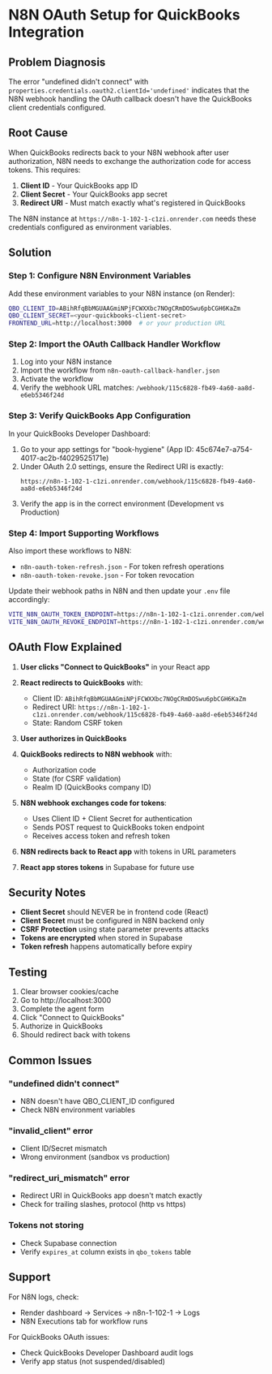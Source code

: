 # N8N OAuth Setup for QuickBooks Integration

## Problem Diagnosis

The error "undefined didn't connect" with `properties.credentials.oauth2.clientId='undefined'` indicates that the N8N webhook handling the OAuth callback doesn't have the QuickBooks client credentials configured.

## Root Cause

When QuickBooks redirects back to your N8N webhook after user authorization, N8N needs to exchange the authorization code for access tokens. This requires:
1. **Client ID** - Your QuickBooks app ID
2. **Client Secret** - Your QuickBooks app secret
3. **Redirect URI** - Must match exactly what's registered in QuickBooks

The N8N instance at `https://n8n-1-102-1-c1zi.onrender.com` needs these credentials configured as environment variables.

## Solution

### Step 1: Configure N8N Environment Variables

Add these environment variables to your N8N instance (on Render):

```bash
QBO_CLIENT_ID=ABihRfqBbMGUAAGmiNPjFCWXXbc7NOgCRmDOSwu6pbCGH6KaZm
QBO_CLIENT_SECRET=<your-quickbooks-client-secret>
FRONTEND_URL=http://localhost:3000  # or your production URL
```

### Step 2: Import the OAuth Callback Handler Workflow

1. Log into your N8N instance
2. Import the workflow from `n8n-oauth-callback-handler.json`
3. Activate the workflow
4. Verify the webhook URL matches: `/webhook/115c6828-fb49-4a60-aa8d-e6eb5346f24d`

### Step 3: Verify QuickBooks App Configuration

In your QuickBooks Developer Dashboard:

1. Go to your app settings for "book-hygiene" (App ID: 45c674e7-a754-4017-ac2b-f4029525171e)
2. Under OAuth 2.0 settings, ensure the Redirect URI is exactly:
   ```
   https://n8n-1-102-1-c1zi.onrender.com/webhook/115c6828-fb49-4a60-aa8d-e6eb5346f24d
   ```
3. Verify the app is in the correct environment (Development vs Production)

### Step 4: Import Supporting Workflows

Also import these workflows to N8N:
- `n8n-oauth-token-refresh.json` - For token refresh operations
- `n8n-oauth-token-revoke.json` - For token revocation

Update their webhook paths in N8N and then update your `.env` file accordingly:
```bash
VITE_N8N_OAUTH_TOKEN_ENDPOINT=https://n8n-1-102-1-c1zi.onrender.com/webhook/oauth/token/refresh
VITE_N8N_OAUTH_REVOKE_ENDPOINT=https://n8n-1-102-1-c1zi.onrender.com/webhook/oauth/token/revoke
```

## OAuth Flow Explained

1. **User clicks "Connect to QuickBooks"** in your React app
2. **React redirects to QuickBooks** with:
   - Client ID: `ABihRfqBbMGUAAGmiNPjFCWXXbc7NOgCRmDOSwu6pbCGH6KaZm`
   - Redirect URI: `https://n8n-1-102-1-c1zi.onrender.com/webhook/115c6828-fb49-4a60-aa8d-e6eb5346f24d`
   - State: Random CSRF token

3. **User authorizes in QuickBooks**
4. **QuickBooks redirects to N8N webhook** with:
   - Authorization code
   - State (for CSRF validation)
   - Realm ID (QuickBooks company ID)

5. **N8N webhook exchanges code for tokens**:
   - Uses Client ID + Client Secret for authentication
   - Sends POST request to QuickBooks token endpoint
   - Receives access token and refresh token

6. **N8N redirects back to React app** with tokens in URL parameters
7. **React app stores tokens** in Supabase for future use

## Security Notes

- **Client Secret** should NEVER be in frontend code (React)
- **Client Secret** must be configured in N8N backend only
- **CSRF Protection** using state parameter prevents attacks
- **Tokens are encrypted** when stored in Supabase
- **Token refresh** happens automatically before expiry

## Testing

1. Clear browser cookies/cache
2. Go to http://localhost:3000
3. Complete the agent form
4. Click "Connect to QuickBooks"
5. Authorize in QuickBooks
6. Should redirect back with tokens

## Common Issues

### "undefined didn't connect"
- N8N doesn't have QBO_CLIENT_ID configured
- Check N8N environment variables

### "invalid_client" error
- Client ID/Secret mismatch
- Wrong environment (sandbox vs production)

### "redirect_uri_mismatch" error
- Redirect URI in QuickBooks app doesn't match exactly
- Check for trailing slashes, protocol (http vs https)

### Tokens not storing
- Check Supabase connection
- Verify `expires_at` column exists in `qbo_tokens` table

## Support

For N8N logs, check:
- Render dashboard → Services → n8n-1-102-1 → Logs
- N8N Executions tab for workflow runs

For QuickBooks OAuth issues:
- Check QuickBooks Developer Dashboard audit logs
- Verify app status (not suspended/disabled)